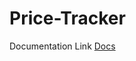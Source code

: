 # Price-Tracker

Documentation Link 
<a href="https://docs.google.com/document/d/1mnnNtCR-2ijMbz4-Q8HYMh9HCkWjgQsxS0MAF1xq4xE/edit?usp=sharing">Docs</a>
